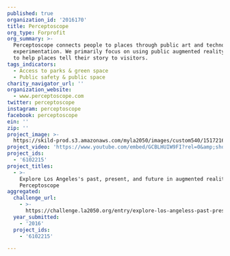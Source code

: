 ```yaml
---
published: true
organization_id: '2016170'
title: Perceptoscope
org_type: Forprofit
org_summary: >-
  Perceptoscope connects people to places through public art and technological
  experimentation. We primarily focus on using public augmented reality viewers
  to help places tell their story to visitors.
tags_indicators:
  - Access to parks & green space
  - Public safety & public space
charity_navigator_url: ''
organization_website:
  - www.perceptoscope.com
twitter: perceptoscope
instagram: perceptoscope
facebook: perceptoscope
ein: ''
zip: ''
project_image: >-
  https://skild-prod.s3.amazonaws.com/myla2050/images/custom540/1517216783741-team89.jpeg
project_video: 'https://www.youtube.com/embed/GCBLHUIW9FI?rel=0&amp;showinfo=0'
project_ids:
  - '6102215'
project_titles:
  - >-
    Explore Los Angeles's past, present, and future in augmented reality through
    Perceptoscope
aggregated:
  challenge_url:
    - >-
      https://challenge.la2050.org/entry/explore-los-angeless-past-present-and-future-in-augmented-reality-through-perceptoscope
  year_submitted:
    - '2016'
  project_ids:
    - '6102215'

---
```

